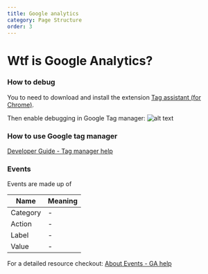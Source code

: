 ```yaml
---
title: Google analytics
category: Page Structure
order: 3
---
```


# Wtf is Google Analytics?

### How to debug

You to need to download and install the extension [Tag assistant (for Chrome)](https://chrome.google.com/webstore/detail/tag-assistant-by-google/kejbdjndbnbjgmefkgdddjlbokphdefk?hl=en).

Then enable debugging in Google Tag manager:
![alt text](/calog/images/how-to-debug.jpg "How to debug on Google tag manager")


### How to use Google tag manager


[Developer Guide - Tag manager help](https://developers.google.com/tag-manager/devguide)

### Events

Events are made up of 

| Name | Meaning | 
| ---- | ------- |
| Category | - |
| Action | - |
| Label | - |
| Value | - |

For a detailed resource checkout: [About Events - GA help](https://support.google.com/analytics/answer/1033068?hl=en)